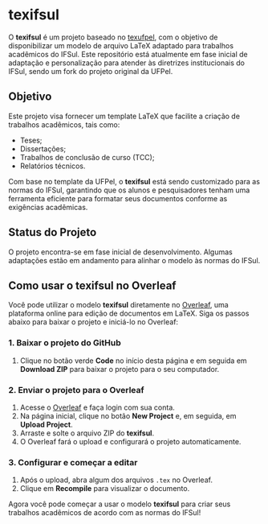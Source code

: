 # texifsul

O **texifsul** é um projeto baseado no [texufpel](https://github.com/notcc/texufpel), com o objetivo de disponibilizar um modelo de arquivo LaTeX adaptado para trabalhos acadêmicos do IFSul. Este repositório está atualmente em fase inicial de adaptação e personalização para atender às diretrizes institucionais do IFSul, sendo um fork do projeto original da UFPel.

## Objetivo

Este projeto visa fornecer um template LaTeX que facilite a criação de trabalhos acadêmicos, tais como:
- Teses;
- Dissertações;
- Trabalhos de conclusão de curso (TCC);
- Relatórios técnicos.

Com base no template da UFPel, o **texifsul** está sendo customizado para as normas do IFSul, garantindo que os alunos e pesquisadores tenham uma ferramenta eficiente para formatar seus documentos conforme as exigências acadêmicas.

## Status do Projeto

O projeto encontra-se em fase inicial de desenvolvimento. Algumas adaptações estão em andamento para alinhar o modelo às normas do IFSul.

## Como usar o **texifsul** no Overleaf

Você pode utilizar o modelo **texifsul** diretamente no [Overleaf](https://overleaf.com), uma plataforma online para edição de documentos em LaTeX. Siga os passos abaixo para baixar o projeto e iniciá-lo no Overleaf:

### 1. Baixar o projeto do GitHub
1. Clique no botão verde **Code** no início desta página e em seguida em **Download ZIP** para baixar o projeto para o seu computador.

### 2. Enviar o projeto para o Overleaf
1. Acesse o [Overleaf](https://overleaf.com) e faça login com sua conta.
2. Na página inicial, clique no botão **New Project** e, em seguida, em **Upload Project**.
3. Arraste e solte o arquivo ZIP do **texifsul**.
4. O Overleaf fará o upload e configurará o projeto automaticamente.

### 3. Configurar e começar a editar
1. Após o upload, abra algum dos arquivos `.tex` no Overleaf.
2. Clique em **Recompile** para visualizar o documento.

Agora você pode começar a usar o modelo **texifsul** para criar seus trabalhos acadêmicos de acordo com as normas do IFSul!
